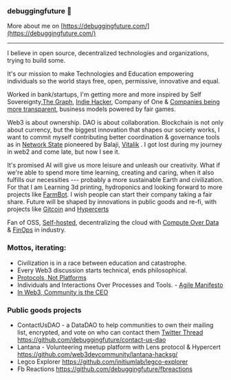 ### debuggingfuture 👋

More about me on [https://debuggingfuture.com/](https://debuggingfuture.com/)

---

I believe in open source, decentralized technologies and organizations, trying to build some.

It\'s our mission to make Technologies and Education empowering individuals so the world stays free, open, permissive, innovative and equal.

Worked in bank/startups, I\'m getting more and more inspired by Self Sovereignty,[The Graph](https://thegraph.com/en/), [Indie Hacker](https://www.indiehackers.com/), Company of One & [Companies being more transparent](https://www.slideshare.net/Bufferapp/buffer-culture-04), business models powered by fair games.

Web3 is about ownership. DAO is about collaboration. Blockchain is not only about currency, but the biggest innovation that shapes our society works, I want to commit myself contributing better coordination & governance tools as in [Network State](https://thenetworkstate.com/) pioneered by Balaji, [Vitalik](https://vitalik.ca/general/2022/07/13/networkstates.html) . I got lost during my journey in web2 and come late, but now I see it.

It\'s promised AI will give us more leisure and unleash our creativity. What if we\'re able to spend more time learning, creating and caring, when it also fulfills our necessities --- probably a more sustainable Earth and civilization. For that I am Learning 3d printing, hydroponics and looking forward to more projects like [FarmBot](https://farm.bot/). I wish people can start their company taking a fair share. Future will be shaped by innovations in public goods and re-fi, with projects like [Gitcoin](https://gitcoin.co/) and [Hypercerts](https://hypercerts.org/)

Fan of OSS, [Self-hosted](https://www.reddit.com/r/selfhosted/), decentralizing the cloud with [Compute Over Data](https://github.com/bacalhau-project/bacalhau) & [FinOps](https://www.finops.org/) in industry.

### Mottos, iterating:

- Civilization is in a race between education and catastrophe.
- Every Web3 discussion starts technical, ends philosophical.
- [Protocols, Not Platforms](https://knightcolumbia.org/content/protocols-not-platforms-a-technological-approach-to-free-speech)
- Individuals and Interactions Over Processes and Tools. - [Agile Manifesto](https://agilemanifesto.org/)
- [In Web3, Community is the CEO](https://twitter.com/sandeepnailwal/status/1556698309867233280)


### Public goods projects
- ContactUsDAO - a DataDAO to help communities to own their mailing list, encrypted, and vote on who can contact them [Twitter Thread](https://twitter.com/debuggingfuture/status/1665889299907383296) https://github.com/debuggingfuture/contact-us-dao
- Lantana - Volunteering meetup platform with Lens protocol & Hypercert https://github.com/web3devcommunity/lantana-hacksg/
- Legco Explorer https://github.com/initiumlab/legco-explorer
- Fb Reactions https://github.com/debuggingfuture/fbreactions
